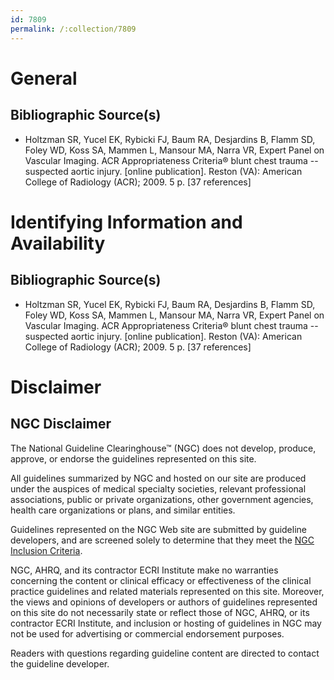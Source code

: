 ```yaml
---
id: 7809
permalink: /:collection/7809
---
```


# General

## Bibliographic Source(s)

- Holtzman SR, Yucel EK, Rybicki FJ, Baum RA, Desjardins B, Flamm SD, Foley WD, Koss SA, Mammen L, Mansour MA, Narra VR, Expert Panel on Vascular Imaging. ACR Appropriateness Criteria® blunt chest trauma -- suspected aortic injury. [online publication]. Reston (VA): American College of Radiology (ACR); 2009. 5 p. [37 references]

# Identifying Information and Availability

## Bibliographic Source(s)

- Holtzman SR, Yucel EK, Rybicki FJ, Baum RA, Desjardins B, Flamm SD, Foley WD, Koss SA, Mammen L, Mansour MA, Narra VR, Expert Panel on Vascular Imaging. ACR Appropriateness Criteria® blunt chest trauma -- suspected aortic injury. [online publication]. Reston (VA): American College of Radiology (ACR); 2009. 5 p. [37 references]

# Disclaimer

## NGC Disclaimer

The National Guideline Clearinghouse™ (NGC) does not develop, produce, approve, or endorse the guidelines represented on this site.

All guidelines summarized by NGC and hosted on our site are produced under the auspices of medical specialty societies, relevant professional associations, public or private organizations, other government agencies, health care organizations or plans, and similar entities.

Guidelines represented on the NGC Web site are submitted by guideline developers, and are screened solely to determine that they meet the [NGC Inclusion Criteria](/help-and-about/summaries/inclusion-criteria).

NGC, AHRQ, and its contractor ECRI Institute make no warranties concerning the content or clinical efficacy or effectiveness of the clinical practice guidelines and related materials represented on this site. Moreover, the views and opinions of developers or authors of guidelines represented on this site do not necessarily state or reflect those of NGC, AHRQ, or its contractor ECRI Institute, and inclusion or hosting of guidelines in NGC may not be used for advertising or commercial endorsement purposes.

Readers with questions regarding guideline content are directed to contact the guideline developer.

